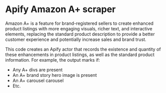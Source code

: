 # Apify Amazon A+ scraper

Amazon A+ is a feature for brand-registered sellers to create enhanced product listings with more engaging visuals, richer text, and interactive elements, replacing the standard product description to provide a better customer experience and potentially increase sales and brand trust.

This code creates an Apify actor that records the existence and quantity of these enhancements in product listings, as well as the standard product information. For example, the output marks if:

* Any A+ divs are present
* An A+ brand story hero image is present
* An A+ carousel carousel
* Etc.